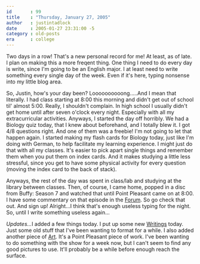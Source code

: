 ```yaml
---
id       : 99
title    : "Thursday, January 27, 2005"
author   : justintadlock
date     : 2005-01-27 23:31:00 -5
category : old-posts
era      : college
---
```


Two days in a row!  That's a new personal record for me! At least, as of late. I plan on making this a more freqent thing. One thing I need to do every day is write, since I'm going to be an English major. I at least need to write something every single day of the week. Even if it's here, typing nonsense into my little blog area.

So, Justin, how's your day been?  Loooooooooong.....And I mean that literally.  I had class starting at 8:00 this morning and didn't get out of school til' almost 5:00.  Really, I shouldn't complain.  In high school I usually didn't get home until after seven o'clock every night.  Especially with all my extracurricular activities.  Anyways, I started the day off horribly.  We had a Biology quiz today, that I knew about beforehand, and I totally blew it.  I got 4/8 questions right. And one of them was a freebie! I'm not going to let that happen again.  I started making my flash cards for Biology today, just like I'm doing with German, to help facilitate my learning experience.  I might just do that with all my classes.  It's easier to pick apart single things and remember them when you put them on index cards. And it makes studying a little less stressful, since you get to have some physical activity for every question (moving the index card to the back of stack).

Anyways, the rest of the day was spent in class/lab and studying at the library between classes.  Then, of course, I came home, popped in a disc from Buffy: Season 7 and watched that until Point Pleasant came on at 8:00.  I have some commentary on that episode in the <a href="http://forum.dark-autumn.com" title="Dark Autumn Forum" rel="external"> Forum</a>.  So go check that out.  And sign up! Alright...I think that's enough useless typing for the night.  So, until I write something useless again...

<em>Updates...</em>I added a few things today.  I put up some new <a href="http://www.dark-autumn.com/literature/index.php" target="splash"> Writings</a> today.  Just some old stuff that I've been wanting to format for a while. I also added another piece of <a href="http://www.dark-autumn.com/art/index.php" title="Art Section"> Art</a>. It's a Point Pleasant piece of work.  I've been wanting to do something with the show for a week now, but I can't seem to find any good pictures to use.  It'll probably be a while before enough reach the surface.
